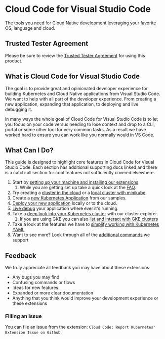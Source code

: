 # Cloud Code for Visual Studio Code

The tools you need for Cloud Native development leveraging your favorite OS, language and cloud.

## Trusted Tester Agreement
Please be sure to review the [Trusted Tester Agreement](trusted_tester_agreement.md) for using this product.

## What is Cloud Code for Visual Studio Code

The goal is to provide great and opinionated developer experience for building Kubernetes and Cloud Native applications from Visual Studio Code.  We want to help with all part of the developer experience.  From creating a new application, expanding that application, to deploying and live debugging it.

In many ways the whole goal of Cloud Code for Visual Studio Code is to let you focus on your code versus needing to lose context and drop to a CLI, portal or some other tool for very common tasks.  As a result we have worked hard to ensure you can work like you normally would in VS Code.

## What Can I Do?

This guide is designed to highlight core features in Cloud Code for Visual Studio Code.  Each section has additional supporting docs linked and there is a catch-all section for cool features not sufficiently covered elsewhere.


1. Start by [setting up your machine and installing our extensions](getting_started.md)
    1. While you are getting set up take a quick look at the [FAQ](FAQ.md).
1. Try creating a [cluster in the cloud](create_cluster.md#google-kubernetes-engine) or a [local cluster with minikube](create_cluster.md#minikube-support).
1. Create a [new Kubernetes Application](create_application.md) from our samples.
1. [Deploy your new application](deploy.md) locally or to the cloud.
1. [Live debug](debugging.md) your application where ever it's running.
1. Take a [deep look into your Kubernetes cluster](kubernetesExplorer.md) with our cluster explorer.
    1.  If you are using GKE you can also [list and interact with GKE clusters](gke_explorer.md)
1. Take a look at the features we have to [simplify working with Kubernetes YAML](k8s_yaml.md)
1. Want to see more? Look through all of the [additional commands](commands.md) we support


## Feedback

We truly appreciate all feedback you may have about these extensions:

* Any bugs you may find
* Confusing commands or flows
* Ideas for new features
* Expanded or more clear documentation
* Anything that you think would improve your development experience or these extensions

### Filling an Issue
You can file an issue from the extension: `Cloud Code: Report Kubernetes' Extension Issue on Github`.



